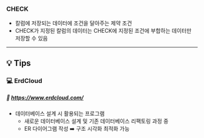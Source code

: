 ##
### CHECK
- 칼럼에 저장되는 데이터에 조건을 달아주는 제약 조건
- CHECK가 지정된 칼럼의 데이터는 CHECK에 지정된 조건에 부합하는 데이터만 저장할 수 있음

---
## **💡 Tips**
### **💻 ErdCloud**
##### 🔗 https://www.erdcloud.com/
- 데이터베이스 설계 시 활용되는 프로그램
  - 새로운 데이터베이스 설계 및 기존 데이터베이스 리팩토링 과정 중
  - ER 다이어그램 작성 ➡️ 구조 시각화 최적화 가능
